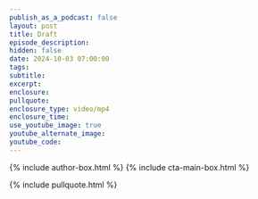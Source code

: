 ```yaml
---
publish_as_a_podcast: false
layout: post
title: Draft
episode_description:
hidden: false
date: 2024-10-03 07:00:00
tags:
subtitle:
excerpt:
enclosure:
pullquote:
enclosure_type: video/mp4
enclosure_time:
use_youtube_image: true
youtube_alternate_image:
youtube_code:
---
```


{% include author-box.html %}
{% include cta-main-box.html %}

{% include pullquote.html %}
